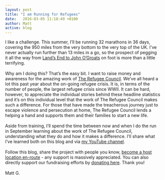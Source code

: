 ```yaml
---
layout: post
title: "I am Running for Refugees"
date:   2016-03-05 11:18:49 +0100
author: Matt
active: blog
---
```

I like a challenge. This summer, I’ll be running 32 marathons in 36 days, covering the 950 miles from the very bottom to the very top of the UK. I’ve never actually run further than 13 miles in a go, so the prospect of pegging it all the way from [Land’s End to John O’Groats](https://en.wikipedia.org/wiki/Land%27s_End_to_John_o%27_Groats) on foot is more than a little terrifying.
<br><br>
Why am I doing this? That’s the easy bit. I want to raise money and awareness for the amazing work of [The Refugee Council](https://www.refugeecouncil.org.uk/). We’ve all heard a lot this past year about the on-going refugee crisis. It is, in terms of the number of people, the largest refugee crisis since WWII. It can be hard, however, to appreciate the individual stories behind these headline statistics and it’s on this individual level that the work of The Refugee Council makes such a difference. For those that have made the treacherous journey just to escape violence and persecution at home, The Refugee Council lends a helping a hand and supports them and their families to start a new life.
<br><br>
Aside from training, I’ll spend the time between now and when I do the run in September learning about the work of The Refugee Council, understanding what they do and how it makes a difference. I’ll share what I’ve learned both on this blog and via [my YouTube channel](https://www.youtube.com/channel/UCrlXODHddYr5kSIObUM3VHA?nohtml5=False).
<br><br>
Follow this blog, share the project with people you know, [become a host location en-route](https://www.facebook.com/runningforrefugees/photos/a.1009557112452059.1073741828.944238958983875/1009556542452116/?type=3&theater) - any support is massively appreciated. You can also directly support our fundraising efforts by [donating here](https://www.justgiving.com/mattisrunningforrefugees/). Thank you!
<br><br>
Matt G.
